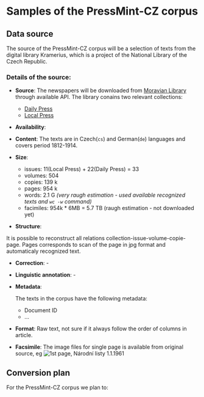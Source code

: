 # Samples of the PressMint-CZ corpus

## Data source

The source of the PressMint-CZ corpus will be a selection of texts from the digital library Kramerius, which is a project of the National Library of the Czech Republic.

### Details of the source:

* __Source__: The newspapers will be downloaded from [Moravian Library](https://www.digitalniknihovna.cz/mzk) through available API.
The library conains two relevant collections:
  - [Daily Press](https://www.digitalniknihovna.cz/mzk/collection/uuid:e8f61172-5e38-43bc-88ed-8737fc210bfc)
  - [Local Press](https://www.digitalniknihovna.cz/mzk/collection/uuid:9df7d62c-b572-4338-a0d1-b9c63e07a26e)


* __Availability__: 

* __Content__:  The texts are in Czech(`cs`) and German(`de`) languages and covers period 1812-1914. 

* __Size__: 

  - issues: 11(Local Press) + 22(Daily Press) = 33
  - volumes: 504
  - copies: 139 k
  - pages: 954 k
  - words: 2.1 G _(very raugh estimation - used available recognized texts and `wc -w` command)_
  - facimiles: 954k * 6MB = 5.7 TB  (raugh estimation - not downloaded yet)

* __Structure__: 

It is possible to reconstruct all relations collection-issue-volume-copie-page. Pages corresponds to scan of the page in jpg format and automaticaly recognized text.

* __Correction__: -

* __Linguistic annotation__: -

* __Metadata__:

    The texts in the corpus have the following metadata:

    - Document ID 
    - ...
    
* __Format__: Raw text, not sure if it always follow the order of columns in article.

* __Facsimile__: The image files for single page is available from original source, eg ![1st page, Národní listy 1.1.1961](https://api.kramerius.mzk.cz/search/iiif/uuid:1c0e0e26-435f-11dd-b505-00145e5790ea/full/max/0/default.jpg)

## Conversion plan

For the PressMint-CZ corpus we plan to:

